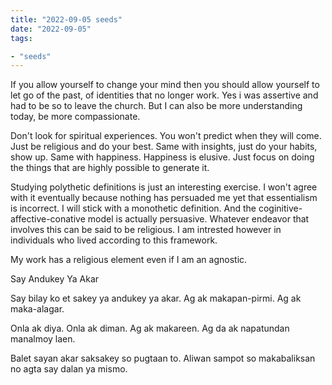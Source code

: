 ```yaml
---
title: "2022-09-05 seeds"
date: "2022-09-05"
tags:

- "seeds"
---
```


If you allow yourself to change your mind then you should allow yourself to let go of the past, of identities that no longer work. Yes i was assertive and had to be so to leave the church. But I can also be more understanding today, be more compassionate.

Don't look for spiritual experiences. You won't predict when they will come. Just be religious and do your best. Same with insights, just do your habits, show up. Same with happiness. Happiness is elusive. Just focus on doing the things that are highly possible to generate it.

Studying polythetic definitions is just an interesting exercise. I won't agree with it eventually because nothing has persuaded me yet that essentialism is incorrect. I will stick with a monothetic definition. And the coginitive-affective-conative model is actually persuasive. Whatever endeavor that involves this can be said to be religious. I am intrested however in individuals who lived according to this framework.

My work has a religious element even if I am an agnostic.

Say Andukey Ya Akar

Say bilay ko et sakey ya andukey ya akar. Ag ak makapan-pirmi. Ag ak maka-alagar.

Onla ak diya. Onla ak diman. Ag ak makareen. Ag da ak napatundan manalmoy laen.

Balet sayan akar saksakey so pugtaan to. Aliwan sampot so makabaliksan no agta say dalan ya mismo.